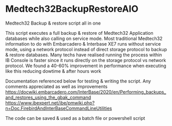 # Medtech32BackupRestoreAIO
Medtech32 Backup &amp; restore script all in one 

This script executes a full backup & restore of Medtech32 Application databases while also calling on service mode. Most traditional Medtech32 information to do with Embarcadero & Interbase XE7 runs without service mode, using a network protocol instead of direct storage protocol to backup & restore databases. Many techs have realised running the process within IB Console is faster since it runs directly on the storage protocol vs network protocol. We found a 40-60% improvement in performance when executing like this reducing dowtime & after hours work

Documentation referenced below for testing & writing the script. Any comments appreciated as well as improvements
https://docwiki.embarcadero.com/InterBase/2020/en/Performing_backups_and_restores_using_the_gbak_command
https://www.ibexpert.net/ibe/pmwiki.php?n=Doc.FirebirdAndInterBaseCommandLineUtilities

The code can be saved & used as a batch file or powershell script

